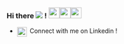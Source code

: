 ### Hi there ![](https://visitor-badge.glitch.me/badge?page_id=johanburati.johanburati) ! <img src="https://media.giphy.com/media/hvRJCLFzcasrR4ia7z/giphy.gif" width="25px"><img src="https://media.giphy.com/media/hvRJCLFzcasrR4ia7z/giphy.gif" width="25px"><img src="https://media.giphy.com/media/hvRJCLFzcasrR4ia7z/giphy.gif" width="25px">

- &nbsp;Connect with me on Linkedin ! <a href="https://www.linkedin.com/in/burati/">
  <img align="left" alt="Johan Burati's LinkedIN" width="22px" src="https://raw.githubusercontent.com/peterthehan/peterthehan/master/assets/linkedin.svg" />
</a>

<br />

<!--
**johanburati/johanburati** is a ✨ _special_ ✨ repository because its `README.md` (this file) appears on your GitHub profile.

Here are some ideas to get you started:

- 🔭 I’m currently working on ...
- 🌱 I’m currently learning ...
- 👯 I’m looking to collaborate on ...
- 🤔 I’m looking for help with ...
- 💬 Ask me about ...
- 📫 How to reach me: ...
- 😄 Pronouns: ...
- ⚡ Fun fact: ...

<script src="https://vivirenremoto.github.io/doomcaptcha/script.js?version=16" countdown="on" label="Captcha" enemies="4"></script>
-->
